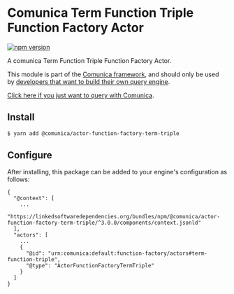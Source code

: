 # Comunica Term Function Triple Function Factory Actor

[![npm version](https://badge.fury.io/js/%40comunica%2Factor-function-factory-term-function-triple.svg)](https://www.npmjs.com/package/@comunica/actor-function-factory-term-triple)

A comunica Term Function Triple Function Factory Actor.

This module is part of the [Comunica framework](https://github.com/comunica/comunica),
and should only be used by [developers that want to build their own query engine](https://comunica.dev/docs/modify/).

[Click here if you just want to query with Comunica](https://comunica.dev/docs/query/).

## Install

```bash
$ yarn add @comunica/actor-function-factory-term-triple
```

## Configure

After installing, this package can be added to your engine's configuration as follows:
```text
{
  "@context": [
    ...
    "https://linkedsoftwaredependencies.org/bundles/npm/@comunica/actor-function-factory-term-triple/^3.0.0/components/context.jsonld"
  ],
  "actors": [
    ...
    {
      "@id": "urn:comunica:default:function-factory/actors#term-function-triple",
      "@type": "ActorFunctionFactoryTermTriple"
    }
  ]
}
```
